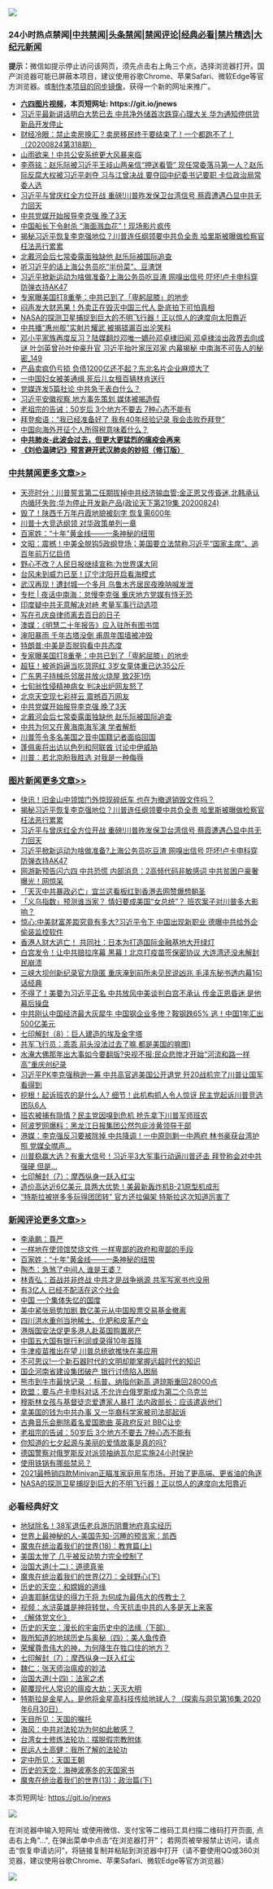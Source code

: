 ![](https://raw.githubusercontent.com/fqnews/bnews/master/64photo/fqnews-qr.jpg)

<div id="tt">
<h3>24小时热点禁闻|<a href="#%E4%B8%AD%E5%85%B1%E7%A6%81%E9%97%BB%E6%9B%B4%E5%A4%9A%E6%96%87%E7%AB%A0">中共禁闻</a>|<a href="#%E5%9B%BE%E7%89%87%E6%96%B0%E9%97%BB%E6%9B%B4%E5%A4%9A%E6%96%87%E7%AB%A0">头条禁闻</a>|<a href="#%E6%96%B0%E9%97%BB%E8%AF%84%E8%AE%BA%E6%9B%B4%E5%A4%9A%E6%96%87%E7%AB%A0">禁闻评论|<a href="#%E5%BF%85%E7%9C%8B%E7%BB%8F%E5%85%B8%E5%A5%BD%E6%96%87">经典必看|<a href="/video.md#%E7%A6%81%E7%89%87%E7%B2%BE%E9%80%89">禁片精选</a>|<a href="https://github.com/fqnews/djy/blob/master/gb/nf1351518.md#1">大纪元新闻</a></h3>
<div><b>提示：</b>微信如提示停止访问该网页，须先点击右上角三个点，选择浏览器打开。国产浏览器可能已屏蔽本项目，建议使用谷歌Chrome、苹果Safari、微软Edge等官方浏览器。或<a href="https://github.com/fqnews/bnews/blob/master/%E5%88%B6%E4%BD%9Cgit%E7%A6%81%E9%97%BB%E9%95%9C%E5%83%8F.md">制作本项目的同步镜像</a>，获得一个新的网址来推广。</div>
<ul>
<li><b><a href="http://d1.bdrive.tk/64.mp4" target="_blank">六四图片视频</a>，本页短网址: https://git.io/jnews</b></li>
<li><a href="/cnnews/20200824/1384940.md">习近平最新讲话明白大势已去 中共净外储首次跌穿心理大关 华为通知停供货新品开发停止</a></li>
<li><a href="/bannedvideo/20200824/1384876.md">财经冷眼：禁止卖房换汇？卖房移民终于要结束了！一个都跑不了！（20200824第318期）</a></li>
<li><a href="/cbnews/20200824/1384924.md">山雨欲来！中共公安系统更大风暴来临</a></li>
<li><a href="/comments/20200824/1385025.md">李燕铭：赵乐际被习近平王岐山两亲信“押送看管” 现任常委落马第一人？赵乐际反腐大权被习近平剥夺 习与江曾决战 要夺回中纪委书记要职 卡位政治局常委人选</a></li>
<li><a href="/topimagenews/20200824/1385155.md">习近平与曾庆红全方位开战 重磅!川普昨发保卫台湾信号 蔡霞遭遇凸显中共无力回天</a></li>
<li><a href="/cbnews/20200824/1384932.md">中共党媒开始报导李克强 晚了3天</a></li>
<li><a href="/cnnews/hknews/20200825/1385302.md">中国船长下令射杀 “海面溅血花”！现场影片疯传</a></li>
<li><a href="/topimagenews/20200824/1385240.md">揭秘习近平恢复李克强地位？川普连任纲领要中共负全责 哈里斯被曝做检察官枉法恶行累累</a></li>
<li><a href="/cbnews/20200824/1384931.md">北戴河会后七常委露面独缺他 赵乐际被国际追查</a></li>
<li><a href="/cbnews/20200824/1384808.md">听习近平的话上海公务员吃“半份菜”、豆渣饼</a></li>
<li><a href="/topimagenews/20200824/1385133.md">习近平掀新运动为啥做准备?上海公务员吃豆渣 网嗅出信号 吓坏!卢卡申科穿防弹衣持AK47</a></li>
<li><a href="/cbnews/20200824/1385037.md">专家曝美国打8重拳：中共已到了「卑躬屈膝」的地步</a></li>
<li><a href="/finance/20200824/1384861.md">闷声发大财恶果！外卖正在毁灭中国三代人 卧底拍下可怕真相</a></li>
<li><a href="/comments/20200825/1385261.md">NASA的探测卫星捕捉到巨大的不明飞行器！正以惊人的速度向太阳靠近</a></li>
<li><a href="/cbnews/20200824/1384875.md">中共播“惠州舰”实射片耀武 被揭错漏百出沦笑料</a></li>
<li><a href="/comments/20200824/1385115.md">邓小平家族再度反习？陆媒翻炒邓唯一嫡孙邓卓棣旧闻 邓卓棣淡出政界去向成谜 叶剑英曾孙叶仲豪升官 习近平抬叶家压邓家 内幕揭秘 中南海不可告人的秘密_149</a></li>
<li><a href="/cnnews/20200824/1384816.md">产品卖疯仍亏损 负债1200亿还不起？东北名片企业麻烦大了</a></li>
<li><a href="/cnnews/20200824/1384909.md">一中国妇女被美通缉 死后儿女租百辆林肯送行</a></li>
<li><a href="/ssgc/20200824/1384937.md">党媒连发5篇社论 中共急于表白什么？</a></li>
<li><a href="/cbnews/20200824/1384905.md">习近平安徽视察 地方事先策划 媒体被揭造假</a></li>
<li><a href="/comments/20200825/1385288.md">老祖宗的告诫：50岁后 3个地方不要去 7种心态不能有</a></li>
<li><a href="/cnnews/20200824/1385183.md">拜登痴语：“我已经准备好了 我有40年经验记录 我会击败乔拜登”</a></li>
<li><a href="/baitai/20200825/1385271.md">中国向海外开征个人所得税意味着什么？</a></li>
<li><b><a href="/comments/20200211/1275071.md" target="_blank">中共肺炎-此波会过去，但更大更猛烈的瘟疫会再来</a></b></li>
<li><b><a href="/comments/20200207/1272816.md" target="_blank">《刘伯温碑记》预言避开武汉肺炎的妙招（修订版）</a></b></li>
</ul>
</div>

<div class="catlist">
<h3><a href="/cbnews/" target="_blank">中共禁闻</a><span><a href="/cbnews/" target="_blank" rel="nofollow">更多文章>></a></span></h3>
<ul>
<li><a href="/cbnews/20200825/1385425.md" target="_blank">天亮时分：川普誓言第二任期拔掉中共经济输血管;金正恩又传昏迷,北韩承认内循环失败;华为停止开发新产品(政论天下第219集 20200824)</a></li>
<li><a href="/cbnews/20200825/1385389.md" target="_blank">毁了！陕西千万年丹霞地貌被刻字 恢复需600年</a></li>
<li><a href="/cbnews/20200825/1385388.md" target="_blank">川普十大竞选纲领 对华政策单列一章</a></li>
<li><a href="/comments/20200825/1385382.md" target="_blank">百家姓：“十年”黄金线——一条神秘的纽带</a></li>
<li><a href="/cbnews/20200825/1385356.md" target="_blank">文昭：震撼！中美全脱钩5政纲登场；美国要立法禁称习近平“国家主席”、追百年前万亿巨债</a></li>
<li><a href="/cbnews/20200825/1385340.md" target="_blank">野心不改？人民日报继续宣称:为世界谋大同</a></li>
<li><a href="/cbnews/20200825/1385307.md" target="_blank">台风未到威力已至！辽宁沈阳开启看海模式</a></li>
<li><a href="/cbnews/20200825/1385306.md" target="_blank">武汉再现！遭封城一个多月 乌鲁木齐居民夜晚呐喊发泄</a></li>
<li><a href="/cbnews/20200825/1385297.md" target="_blank">专栏 | 夜话中南海：怠慢李克强 重庆地方党媒有恃无恐</a></li>
<li><a href="/cbnews/20200825/1385263.md" target="_blank">印度疑中共无意解决对峙 考量军事行动选项</a></li>
<li><a href="/cbnews/20200824/1385125.md" target="_blank">写在孔庆良律师离去百日的日子</a></li>
<li><a href="/cbnews/20200824/1384888.md" target="_blank">澳媒：《明慧二十年报告》应入驻所有图书馆</a></li>
<li><a href="/cbnews/20200824/1385032.md" target="_blank">渖阳暴雨 千年古塔没倒 甫周年围墙被冲毁</a></li>
<li><a href="/cbnews/20200824/1385038.md" target="_blank">特朗普:中美是否脱钩看中共态度</a></li>
<li><a href="/cbnews/20200824/1385037.md" target="_blank">专家曝美国打8重拳：中共已到了「卑躬屈膝」的地步</a></li>
<li><a href="/cbnews/20200824/1385036.md" target="_blank">超狂！被爸妈逼当吃货网红 3岁女童体重已达35公斤</a></li>
<li><a href="/cbnews/20200824/1385035.md" target="_blank">广东男子持械杀邻居并放火烧屋 致2死1伤</a></li>
<li><a href="/cbnews/20200824/1385034.md" target="_blank">七旬翁性侵精神病女 判决出炉网友怒了</a></li>
<li><a href="/cbnews/20200824/1385033.md" target="_blank">北京天空现七彩祥云 震撼百万网友</a></li>
<li><a href="/cbnews/20200824/1384932.md" target="_blank">中共党媒开始报导李克强 晚了3天</a></li>
<li><a href="/cbnews/20200824/1384931.md" target="_blank">北戴河会后七常委露面独缺他 赵乐际被国际追查</a></li>
<li><a href="/cbnews/20200824/1384930.md" target="_blank">中共为何又在黄海南海军演 学者解析</a></li>
<li><a href="/cbnews/20200824/1384929.md" target="_blank">川普签令多名美国之音中国籍记者面临回国</a></li>
<li><a href="/cbnews/20200824/1384928.md" target="_blank">蓬佩奥将出访以色列和阿联酋 讨论中伊威胁</a></li>
<li><a href="/cbnews/20200824/1384927.md" target="_blank">川普：若北京盼我胜选 对我是一种侮辱</a></li>

</ul>
</div>
<div class="catlist">
<h3><a href="/topimagenews/" target="_blank">图片新闻</a><span><a href="/topimagenews/" target="_blank" rel="nofollow">更多文章>></a></span></h3>
<ul>
<li><a href="/topimagenews/20200825/1385377.md" target="_blank">快讯！旧金山中领馆门外惊现碎纸车 也在为撤退销毁文件吗？</a></li>
<li><a href="/topimagenews/20200824/1385240.md" target="_blank">揭秘习近平恢复李克强地位？川普连任纲领要中共负全责 哈里斯被曝做检察官枉法恶行累累</a></li>
<li><a href="/topimagenews/20200824/1385155.md" target="_blank">习近平与曾庆红全方位开战 重磅!川普昨发保卫台湾信号 蔡霞遭遇凸显中共无力回天</a></li>
<li><a href="/topimagenews/20200824/1385133.md" target="_blank">习近平掀新运动为啥做准备?上海公务员吃豆渣 网嗅出信号 吓坏!卢卡申科穿防弹衣持AK47</a></li>
<li><a href="/topimagenews/20200823/1384619.md" target="_blank">网游新预告闪六四 中共恐慌 内部消息：2高频代码非敏感词 中共贫困户豪奢曝光！网惊呆</a></li>
<li><a href="/topimagenews/20200823/1384618.md" target="_blank">「天灭中共暴政必亡」宜兰这看板红到香港去网赞爆想朝圣</a></li>
<li><a href="/topimagenews/20200823/1384594.md" target="_blank">「义乌指数」预测谁当家？ 情妇要成美国“女总统”？ 班农案子对川普多大影响？</a></li>
<li><a href="/topimagenews/20200823/1384509.md" target="_blank">惊心:中美财富差距究竟有多大?习近平令下 中国出现新职业 德曝中共给外企偷装监控软件</a></li>
<li><a href="/topimagenews/20200823/1384412.md" target="_blank">香港人财大逃亡！ 共同社：日本为打造国际金融基地大开绿灯</a></li>
<li><a href="/topimagenews/20200823/1384229.md" target="_blank">白宫发令！让中共赔拉序幕 黑幕！北京打疫苗签保密协议 大连湾还没未解封 民崩溃</a></li>
<li><a href="/topimagenews/20200822/1384216.md" target="_blank">三峡大坝创新纪录官方隐匿 重庆淹到前所未见民说凶兆 毛泽东秘书透内幕1句话经典</a></li>
<li><a href="/topimagenews/20200822/1384172.md" target="_blank">不得了！美要为习近平正名 中共放风中美谈判白宫不承认 传金正恩昏迷 是他幕后操盘</a></li>
<li><a href="/topimagenews/20200822/1384137.md" target="_blank">中共刚认中国经济最大灰犀牛 中国钢企业多惨？鞍钢跌65% 逃！中国1年汇出500亿美元</a></li>
<li><a href="/comments/20200822/1383925.md" target="_blank">七印解封（8）：巨人建造的埃及金字塔</a></li>
<li><a href="/topimagenews/20200822/1383915.md" target="_blank">共军飞行员：乖乖 前头没法过去了嘛 都是美国的嘛图)</a></li>
<li><a href="/topimagenews/20200821/1383668.md" target="_blank">水淹大佛那年出大事如今要翻版?央视不报:民众悲惨才开始“河流和路一样高”重庆创纪录</a></li>
<li><a href="/topimagenews/20200821/1383595.md" target="_blank">习近平PK李克强稍逊一筹 中共高官逃美国公开退党 歼20战机完了川普让国军看得到</a></li>
<li><a href="/topimagenews/20200821/1383581.md" target="_blank">挖根！起诉班农的是什么人? 细节！此机构抓人令人惊讶 民主党起诉川普竞选团队6人</a></li>
<li><a href="/topimagenews/20200821/1383491.md" target="_blank">班农被捕有隐情？民主党因嗅到危机 抢先拿下川普军师班农</a></li>
<li><a href="/topimagenews/20200821/1383271.md" target="_blank">阿波罗网爆料：黑龙江日报集团公然包庇涉黄领导干部</a></li>
<li><a href="/topimagenews/20200820/1383199.md" target="_blank">港媒：李克强反习要被除掉 中共降调！一中原则剩一中两府 林书豪获台湾护照 党媒全噤声…</a></li>
<li><a href="/topimagenews/20200820/1383194.md" target="_blank">川普稳赢大选？有重大信号！习近平3大军事行动逼川普还击 拜登称会对中共强硬 但是&#8230;</a></li>
<li><a href="/comments/20200820/1383036.md" target="_blank">七印解封（7）：摩西纵身一跃入红尘</a></li>
<li><a href="/topimagenews/20200820/1382927.md" target="_blank">造价高达近6亿美元 具两大优势！美最新轰炸机B-21原型机成形</a></li>
<li><a href="/topimagenews/20200820/1382904.md" target="_blank">“特斯拉被拼多多玩得团团转” 官方还拉偏架 特斯拉这次知道厉害了</a></li>

</ul>
</div>
<div class="catlist">
<h3><a href="/comments/" target="_blank">新闻评论</a><span><a href="/comments/" target="_blank" rel="nofollow">更多文章>></a></span></h3>
<ul>
<li><a href="/comments/20200825/1385391.md" target="_blank">李承鹏：尊严</a></li>
<li><a href="/comments/20200825/1385387.md" target="_blank">一样地在使领馆焚烧文件 一样卑鄙的政府和卑鄙的手段</a></li>
<li><a href="/comments/20200825/1385382.md" target="_blank">百家姓：“十年”黄金线——一条神秘的纽带</a></li>
<li><a href="/comments/20200825/1385381.md" target="_blank">陶杰：急煞了中间人 谁是王婆？</a></li>
<li><a href="/comments/20200825/1385380.md" target="_blank">林青弘：首战并非终战 中共才是战争祸源 共军写家书也没用</a></li>
<li><a href="/comments/20200825/1385373.md" target="_blank">有3亿人 已经不配活在这个社会</a></li>
<li><a href="/comments/20200825/1385372.md" target="_blank">中国 一个集体失忆的国度</a></li>
<li><a href="/comments/20200825/1385367.md" target="_blank">美中紧张局势加剧 数亿美元从中国股票交易基金撤离</a></li>
<li><a href="/comments/20200825/1385366.md" target="_blank">四川洪水重创当地稀土、化肥和皮革产业</a></li>
<li><a href="/comments/20200825/1385365.md" target="_blank">港版国安法促更多港人赴英国购置房产</a></li>
<li><a href="/comments/20200825/1385364.md" target="_blank">中国五大国有银行利润或录得10年首降</a></li>
<li><a href="/comments/20200825/1385363.md" target="_blank">牛津疫苗推出在望 川普总统欲推快在美应用</a></li>
<li><a href="/comments/20200825/1385362.md" target="_blank">不可思议!一个新石器时代的文明却能掌握远超时代的知识</a></li>
<li><a href="/comments/20200825/1385358.md" target="_blank">国企河南省建设集团破产 银行讨债陷入困局</a></li>
<li><a href="/comments/20200825/1385353.md" target="_blank">熊市到牛市最快记录 ：标普、纳指创新高 道琼斯重回28000点</a></li>
<li><a href="/comments/20200825/1385352.md" target="_blank">欧盟：要与卢卡申科对话 不允许白俄罗斯成为第二个乌克兰</a></li>
<li><a href="/comments/20200825/1385350.md" target="_blank">穆斯林女孩与基督徒恋爱遭家人暴打 法内政部长：应该遣返他们</a></li>
<li><a href="/comments/20200825/1385336.md" target="_blank">拿美国的钱为中共办事 又一华裔科学家被司法部起诉</a></li>
<li><a href="/comments/20200825/1385325.md" target="_blank">古典音乐会删除着名爱国歌曲 英政府反对 BBC让步</a></li>
<li><a href="/comments/20200825/1385288.md" target="_blank">老祖宗的告诫：50岁后 3个地方不要去 7种心态不能有</a></li>
<li><a href="/comments/20200825/1385287.md" target="_blank">你知道的七夕起源与美丽的爱情故事是真的吗?</a></li>
<li><a href="/comments/20200825/1385282.md" target="_blank">德国警察对俄罗斯反对派领袖纳瓦尔尼实施24小时保护</a></li>
<li><a href="/comments/20200825/1385268.md" target="_blank">使用铁锅有哪些禁忌？</a></li>
<li><a href="/comments/20200825/1385267.md" target="_blank">2021最畅销四款Minivan正瞄准家庭用车市场，开始了更高端、更省油的角逐</a></li>
<li><a href="/comments/20200825/1385261.md" target="_blank">NASA的探测卫星捕捉到巨大的不明飞行器！正以惊人的速度向太阳靠近</a></li>

</ul>
</div>

<div class="catlist">
<h3>必看经典好文</h3>
<ul>
<li><a href="/cbnews/20200531/1337381.md" target="_blank">地狱除名！38军退伍老兵游历阴曹地府真实经历</a></li>
<li><a href="/comments/20200605/783244.md" target="_blank">世界上最神秘的人-美国先知-沉睡的预言家：凯西</a></li>
<li><a href="/topimagenews/20180701/965109.md" target="_blank">魔鬼在统治着我们的世界(18)：教育篇(上)</a></li>
<li><a href="/comments/20200624/1349702.md" target="_blank">美国太惨了 几乎被反动势力完全控制了</a></li>
<li><a href="/cbnews/20180318/916241.md" target="_blank">治国大道(十二)：道德真鉴</a></li>
<li><a href="/comments/20181224/1052333.md" target="_blank">魔鬼在统治着我们的世界(27)：全球野心(下)</a></li>
<li><a href="/cbnews/20190219/1083302.md" target="_blank">历史的天空：和嫦娥的道缘</a></li>
<li><a href="/comments/20200622/1346846.md" target="_blank">迫害耶稣信徒的得力干将  为何成为最伟大的传教士？</a></li>
<li><a href="/comments/20200623/1273653.md" target="_blank">视频：水浒英雄是神将转世，今天抗击中共的人多是天上来客</a></li>
<li><a href="/bookwiki/20130610/138400.md" target="_blank">《解体党文化》</a></li>
<li><a href="/tculture/20121025/73066.md" target="_blank">历史的天空：漫长的宇宙历史中的法缘（下部）</a></li>
<li><a href="/tculture/xiulian/20170729/799172.md" target="_blank">我所知道的地球历史与奥秘（四）：美人鱼传奇</a></li>
<li><a href="/comments/20200618/1346830.md" target="_blank">荣耀尊贵伟大的神，为何降生在牲口住的地方？</a></li>
<li><a href="/comments/20200820/1383036.md" target="_blank">七印解封（7）：摩西纵身一跃入红尘</a></li>
<li><a href="/comments/20200224/1282494.md" target="_blank">魏仁：张天师治瘟疫的妙法</a></li>
<li><a href="/cbnews/20180320/916962.md" target="_blank">治国大道(十四)：法家之术</a></li>
<li><a href="/comments/20200619/783185.md" target="_blank">颠覆现代人常识的瘟疫大劫：天灭大明</a></li>
<li><a href="/comments/20200712/1359460.md" target="_blank">特斯拉是金星人，是他将金星高科技传给地球人？（探索与洞见第16集 2020年6月30日）</a></li>
<li><a href="/tculture/20180919/1000196.md" target="_blank">天目所见：天国的嘱托</a></li>
<li><a href="/comments/20191218/1228234.md" target="_blank">海风：中共对法轮功为何如此敏感？</a></li>
<li><a href="/cbnews/20200610/1342772.md" target="_blank">台湾女士修炼法轮功：摆脱假宗教附体</a></li>
<li><a href="/ccpdope/20200729/1369047.md" target="_blank">民运人士高健：我所了解的法轮功</a></li>
<li><a href="/tculture/xiulian/20151111/470021.md" target="_blank">定中所见：天国王朝</a></li>
<li><a href="/tculture/xiulian/20170318/732480.md" target="_blank">历史的天空：海神波塞冬的天国家书</a></li>
<li><a href="/topimagenews/20180602/951960.md" target="_blank">魔鬼在统治着我们的世界(13)：政治篇(下)</a></li>

</ul>
</div>

本页短网址: https://git.io/jnews

![](https://raw.githubusercontent.com/fqnews/bnews/master/64photo/fqnews-qr.jpg)

在浏览器中输入短网址 或使用微信、支付宝等二维码工具扫描二维码打开页面, 点击右上角"...", 在弹出菜单中点击“在浏览器打开”； 若网页被举报禁止访问，请点击“恢复申请访问”，将链接复制并粘贴到浏览器中打开（请不要使用QQ或360浏览器，建议使用谷歌Chrome、苹果Safari、微软Edge等官方浏览器）

![](https://raw.githubusercontent.com/fqnews/bnews/master/64photo/wx.jpg)